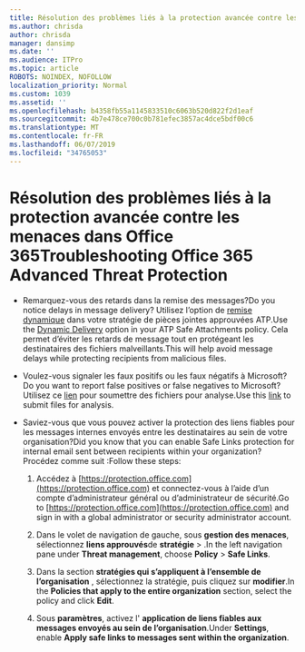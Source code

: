```yaml
---
title: Résolution des problèmes liés à la protection avancée contre les menaces dans Office 365
ms.author: chrisda
author: chrisda
manager: dansimp
ms.date: ''
ms.audience: ITPro
ms.topic: article
ROBOTS: NOINDEX, NOFOLLOW
localization_priority: Normal
ms.custom: 1039
ms.assetid: ''
ms.openlocfilehash: b4358fb55a1145833510c6063b520d822f2d1eaf
ms.sourcegitcommit: 4b7e478ce700c0b781efec3857ac4dce5bdf00c6
ms.translationtype: MT
ms.contentlocale: fr-FR
ms.lasthandoff: 06/07/2019
ms.locfileid: "34765053"
---
```

# <a name="troubleshooting-office-365-advanced-threat-protection"></a><span data-ttu-id="82b98-102">Résolution des problèmes liés à la protection avancée contre les menaces dans Office 365</span><span class="sxs-lookup"><span data-stu-id="82b98-102">Troubleshooting Office 365 Advanced Threat Protection</span></span>

- <span data-ttu-id="82b98-103">Remarquez-vous des retards dans la remise des messages?</span><span class="sxs-lookup"><span data-stu-id="82b98-103">Do you notice delays in message delivery?</span></span> <span data-ttu-id="82b98-104">Utilisez l’option de [remise dynamique](https://docs.microsoft.com/office365/securitycompliance/dynamic-delivery-and-previewing) dans votre stratégie de pièces jointes approuvées ATP.</span><span class="sxs-lookup"><span data-stu-id="82b98-104">Use the [Dynamic Delivery](https://docs.microsoft.com/office365/securitycompliance/dynamic-delivery-and-previewing) option in your ATP Safe Attachments policy.</span></span> <span data-ttu-id="82b98-105">Cela permet d’éviter les retards de message tout en protégeant les destinataires des fichiers malveillants.</span><span class="sxs-lookup"><span data-stu-id="82b98-105">This will help avoid message delays while protecting recipients from malicious files.</span></span>

- <span data-ttu-id="82b98-106">Voulez-vous signaler les faux positifs ou les faux négatifs à Microsoft?</span><span class="sxs-lookup"><span data-stu-id="82b98-106">Do you want to report false positives or false negatives to Microsoft?</span></span> <span data-ttu-id="82b98-107">Utilisez ce [lien](https://www.microsoft.com/wdsi/filesubmission/) pour soumettre des fichiers pour analyse.</span><span class="sxs-lookup"><span data-stu-id="82b98-107">Use this [link](https://www.microsoft.com/wdsi/filesubmission/) to submit files for analysis.</span></span>

- <span data-ttu-id="82b98-108">Saviez-vous que vous pouvez activer la protection des liens fiables pour les messages internes envoyés entre les destinataires au sein de votre organisation?</span><span class="sxs-lookup"><span data-stu-id="82b98-108">Did you know that you can enable Safe Links protection for internal email sent between recipients within your organization?</span></span> <span data-ttu-id="82b98-109">Procédez comme suit :</span><span class="sxs-lookup"><span data-stu-id="82b98-109">Follow these steps:</span></span>

  1. <span data-ttu-id="82b98-110">Accédez à [https://protection.office.com](https://protection.office.com) et connectez-vous à l’aide d’un compte d’administrateur général ou d’administrateur de sécurité.</span><span class="sxs-lookup"><span data-stu-id="82b98-110">Go to [https://protection.office.com](https://protection.office.com) and sign in with a global administrator or security administrator account.</span></span>

  2. <span data-ttu-id="82b98-111">Dans le volet de navigation de gauche, sous **gestion des menaces**, sélectionnez **liens approuvés**de **stratégie** \> .</span><span class="sxs-lookup"><span data-stu-id="82b98-111">In the left navigation pane under **Threat management**, choose **Policy** \> **Safe Links**.</span></span>

  3. <span data-ttu-id="82b98-112">Dans la section **stratégies qui s’appliquent à l’ensemble de l’organisation** , sélectionnez la stratégie, puis cliquez sur **modifier**.</span><span class="sxs-lookup"><span data-stu-id="82b98-112">In the **Policies that apply to the entire organization** section, select the policy and click **Edit**.</span></span>

  4. <span data-ttu-id="82b98-113">Sous **paramètres**, activez l' **application de liens fiables aux messages envoyés au sein de l’organisation**.</span><span class="sxs-lookup"><span data-stu-id="82b98-113">Under **Settings**, enable **Apply safe links to messages sent within the organization**.</span></span>
